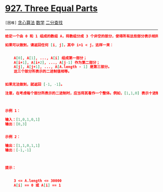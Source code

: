 # [927. Three Equal Parts](https://leetcode-cn.com/problems/three-equal-parts/)

`[困难]` [贪心算法](https://leetcode-cn.com/tag/greedy/)  [数学](https://leetcode-cn.com/tag/math/)  [二分查找](https://leetcode-cn.com/tag/binary-search/) 

---

```json
给定一个由 0 和 1 组成的数组 A，将数组分成 3 个非空的部分，使得所有这些部分表示相同的二进制值。

如果可以做到，请返回任何 [i, j]，其中 i+1 < j，这样一来：


	A[0], A[1], ..., A[i] 组成第一部分；
	A[i+1], A[i+2], ..., A[j-1] 作为第二部分；
	A[j], A[j+1], ..., A[A.length - 1] 是第三部分。
	这三个部分所表示的二进制值相等。


如果无法做到，就返回 [-1, -1]。

注意，在考虑每个部分所表示的二进制时，应当将其看作一个整体。例如，[1,1,0] 表示十进制中的 6，而不会是 3。此外，前导零也是被允许的，所以 [0,1,1] 和 [1,1] 表示相同的值。

 

示例 1：

输入：[1,0,1,0,1]
输出：[0,3]


示例 2：

输出：[1,1,0,1,1]
输出：[-1,-1]

 

提示：


	3 <= A.length <= 30000
	A[i] == 0 或 A[i] == 1


 

```
